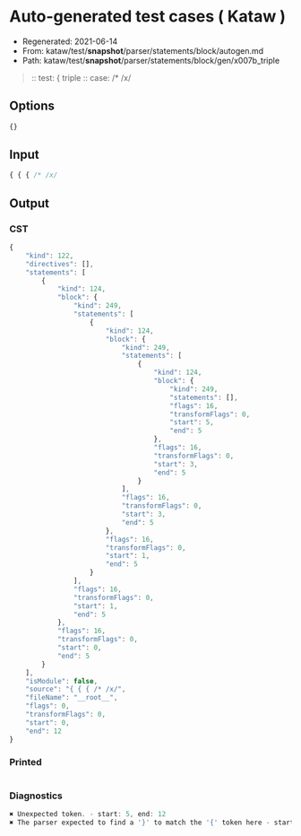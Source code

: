 # Auto-generated test cases ( Kataw )
- Regenerated: 2021-06-14
- From: kataw/test/__snapshot__/parser/statements/block/autogen.md
- Path: kataw/test/__snapshot__/parser/statements/block/gen/x007b_triple
> :: test: { triple
> :: case: /* /x/
## Options

`````js
{}
`````
## Input

`````js
{ { { /* /x/
`````
## Output

### CST

```javascript
{
    "kind": 122,
    "directives": [],
    "statements": [
        {
            "kind": 124,
            "block": {
                "kind": 249,
                "statements": [
                    {
                        "kind": 124,
                        "block": {
                            "kind": 249,
                            "statements": [
                                {
                                    "kind": 124,
                                    "block": {
                                        "kind": 249,
                                        "statements": [],
                                        "flags": 16,
                                        "transformFlags": 0,
                                        "start": 5,
                                        "end": 5
                                    },
                                    "flags": 16,
                                    "transformFlags": 0,
                                    "start": 3,
                                    "end": 5
                                }
                            ],
                            "flags": 16,
                            "transformFlags": 0,
                            "start": 3,
                            "end": 5
                        },
                        "flags": 16,
                        "transformFlags": 0,
                        "start": 1,
                        "end": 5
                    }
                ],
                "flags": 16,
                "transformFlags": 0,
                "start": 1,
                "end": 5
            },
            "flags": 16,
            "transformFlags": 0,
            "start": 0,
            "end": 5
        }
    ],
    "isModule": false,
    "source": "{ { { /* /x/",
    "fileName": "__root__",
    "flags": 0,
    "transformFlags": 0,
    "start": 0,
    "end": 12
}
```

### Printed

```javascript

```

### Diagnostics

```javascript
✖ Unexpected token. - start: 5, end: 12
✖ The parser expected to find a '}' to match the '{' token here - start: 6, end: 12

```


